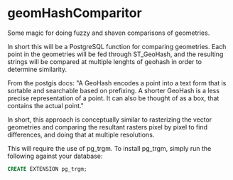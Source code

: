 geomHashComparitor
==================

Some magic for doing fuzzy and shaven comparisons of geometries.

In short this will be a PostgreSQL function for comparing geometries.  Each point in the geometries will be fed through ST_GeoHash, and the resulting strings will be compared at multiple lenghts of geohash in order to determine similarity.

From the postgis docs:
"A GeoHash encodes a point into a text form that is sortable and searchable based on prefixing. A shorter GeoHash is a less precise representation of a point. It can also be thought of as a box, that contains the actual point."

In short, this approach is conceptually similar to rasterizing the vector geometries and comparing the resultant rasters pixel by pixel to find differences, and doing that at multiple resolutions.

This will require the use of pg_trgm.  To install pg_trgm, simply run the following against your database:
```SQL
CREATE EXTENSION pg_trgm;
```
